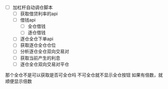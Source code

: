 - [ ] 加杠杆自动调仓脚本
    - [ ] 获取借贷利率的api
    - [ ] 借钱api
      - [ ] 全仓借钱
      - [ ] 逐仓借钱
    - [ ] 逐仓全仓下单api
    - [ ] 获取逐仓全仓仓位
    - [ ] 分析逐仓全仓双向交易对
    - [ ] 获取当前产生的利息
    - [ ] 逐仓全仓双向交易对平仓
    
那个全仓不是可以获取是否可全仓吗
不可全仓就不显示全仓按钮
如果有倍数，就顺便显示倍数
